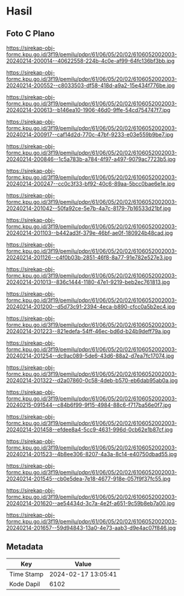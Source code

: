 # Hasil

## Foto C Plano

https://sirekap-obj-formc.kpu.go.id/3f19/pemilu/pdpr/61/06/05/20/02/6106052002003-20240214-200014--40622558-224b-4c0e-af99-64fc136bf3bb.jpg

https://sirekap-obj-formc.kpu.go.id/3f19/pemilu/pdpr/61/06/05/20/02/6106052002003-20240214-200552--c8033503-df58-418d-a9a2-15e434f776be.jpg

https://sirekap-obj-formc.kpu.go.id/3f19/pemilu/pdpr/61/06/05/20/02/6106052002003-20240214-200613--b146ea10-1906-46d0-9ffe-54cd754747f7.jpg

https://sirekap-obj-formc.kpu.go.id/3f19/pemilu/pdpr/61/06/05/20/02/6106052002003-20240214-200917--caf14d2d-770c-47bf-9233-e03e559b9be7.jpg

https://sirekap-obj-formc.kpu.go.id/3f19/pemilu/pdpr/61/06/05/20/02/6106052002003-20240214-200846--1c5a783b-a784-4f97-a497-9079ac7723b5.jpg

https://sirekap-obj-formc.kpu.go.id/3f19/pemilu/pdpr/61/06/05/20/02/6106052002003-20240214-200247--cc0c3f33-bf92-40c6-89aa-5bcc0bae6e1e.jpg

https://sirekap-obj-formc.kpu.go.id/3f19/pemilu/pdpr/61/06/05/20/02/6106052002003-20240214-201042--50fa92ce-5e7b-4a7c-8179-7b16533d21bf.jpg

https://sirekap-obj-formc.kpu.go.id/3f19/pemilu/pdpr/61/06/05/20/02/6106052002003-20240214-201103--b442ad3f-379e-46bf-ae0f-180924b48cad.jpg

https://sirekap-obj-formc.kpu.go.id/3f19/pemilu/pdpr/61/06/05/20/02/6106052002003-20240214-201126--c4f0b03b-2851-46f8-8a77-91e782e527e3.jpg

https://sirekap-obj-formc.kpu.go.id/3f19/pemilu/pdpr/61/06/05/20/02/6106052002003-20240214-201013--836c1444-1180-47e1-9219-beb2ec761813.jpg

https://sirekap-obj-formc.kpu.go.id/3f19/pemilu/pdpr/61/06/05/20/02/6106052002003-20240214-201200--d5d73c91-2394-4eca-b890-cfcc0a5b2ec4.jpg

https://sirekap-obj-formc.kpu.go.id/3f19/pemilu/pdpr/61/06/05/20/02/6106052002003-20240214-201223--821edefa-54ff-46ec-bd6d-b24b9deff79a.jpg

https://sirekap-obj-formc.kpu.go.id/3f19/pemilu/pdpr/61/06/05/20/02/6106052002003-20240214-201254--dc9ac089-5de6-43d6-88a2-d7ea7fc17074.jpg

https://sirekap-obj-formc.kpu.go.id/3f19/pemilu/pdpr/61/06/05/20/02/6106052002003-20240214-201322--d2a07860-0c58-4deb-b570-eb6dab95ab0a.jpg

https://sirekap-obj-formc.kpu.go.id/3f19/pemilu/pdpr/61/06/05/20/02/6106052002003-20240215-091544--c84b6f99-9f15-4984-88c6-f717ba56e0f7.jpg

https://sirekap-obj-formc.kpu.go.id/3f19/pemilu/pdpr/61/06/05/20/02/6106052002003-20240214-201458--efdee8a4-5cc9-4631-996d-0cb62e1b87cf.jpg

https://sirekap-obj-formc.kpu.go.id/3f19/pemilu/pdpr/61/06/05/20/02/6106052002003-20240214-201523--4b8ee306-8207-4a3a-8c14-e40750dbad55.jpg

https://sirekap-obj-formc.kpu.go.id/3f19/pemilu/pdpr/61/06/05/20/02/6106052002003-20240214-201545--cb0e5dea-7e18-4677-918e-057f9f37fc55.jpg

https://sirekap-obj-formc.kpu.go.id/3f19/pemilu/pdpr/61/06/05/20/02/6106052002003-20240214-201620--ae54434d-3c7a-4e2f-a651-9c59b8eb7a00.jpg

https://sirekap-obj-formc.kpu.go.id/3f19/pemilu/pdpr/61/06/05/20/02/6106052002003-20240214-201657--59d94843-13a0-4e73-aab3-d9e4ac07f846.jpg


## Metadata

| Key        | Value               |
| ---------- | ------------------- |
| Time Stamp | 2024-02-17 13:05:41 |
| Kode Dapil | 6102                |



